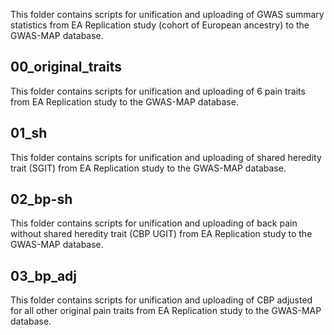 This folder contains scripts for unification and uploading of GWAS summary statistics from EA Replication study (cohort of European ancestry) to the GWAS-MAP database.

## 00_original_traits
This folder contains scripts for unification and uploading of 6 pain traits from EA Replication study to the GWAS-MAP database.

## 01_sh
This folder contains scripts for unification and uploading of shared heredity trait (SGIT) from EA Replication study to the GWAS-MAP database.

## 02_bp-sh
This folder contains scripts for unification and uploading of back pain without shared heredity trait (CBP UGIT) from EA Replication study to the GWAS-MAP database.

## 03_bp_adj
This folder contains scripts for unification and uploading of CBP adjusted for all other original pain traits from EA Replication study to the GWAS-MAP database.
